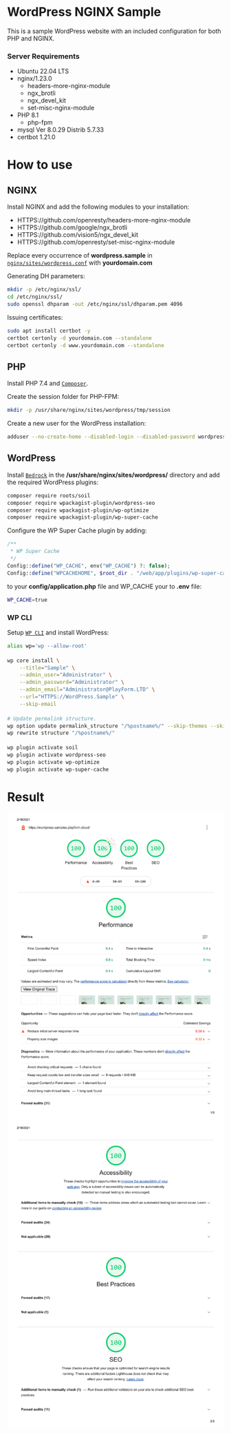 # WordPress NGINX Sample

This is a sample WordPress website with an included configuration for both PHP
and NGINX.

### Server Requirements

-   Ubuntu 22.04 LTS
-   nginx/1.23.0
    -   headers-more-nginx-module
    -   ngx_brotli
    -   ngx_devel_kit
    -   set-misc-nginx-module
-   PHP 8.1
    -   php-fpm
-   mysql Ver 8.0.29 Distrib 5.7.33
-   certbot 1.21.0

# How to use

## NGINX

Install NGINX and add the following modules to your installation:

-   HTTPS://github.com/openresty/headers-more-nginx-module
-   HTTPS://github.com/google/ngx_brotli
-   HTTPS://github.com/vision5/ngx_devel_kit
-   HTTPS://github.com/openresty/set-misc-nginx-module

Replace every occurrence of **wordpress.sample** in
[`nginx/sites/wordpress.conf`](nginx/sites/wordpress.conf) with **yourdomain.com**

Generating DH parameters:

```sh
mkdir -p /etc/nginx/ssl/
cd /etc/nginx/ssl/
sudo openssl dhparam -out /etc/nginx/ssl/dhparam.pem 4096
```

Issuing certificates:

```sh
sudo apt install certbot -y
certbot certonly -d yourdomain.com --standalone
certbot certonly -d www.yourdomain.com --standalone
```

## PHP

Install PHP 7.4 and [`Composer`](https://getcomposer.org/).

Create the session folder for PHP-FPM:

```sh
mkdir -p /usr/share/nginx/sites/wordpress/tmp/session
```

Create a new user for the WordPress installation:

```sh
adduser --no-create-home --disabled-login --disabled-password wordpress
```

## WordPress

Install [`Bedrock`](https://roots.io/bedrock/) in the
**/usr/share/nginx/sites/wordpress/** directory and add the required WordPress
plugins:

```sh
composer require roots/soil
composer require wpackagist-plugin/wordpress-seo
composer require wpackagist-plugin/wp-optimize
composer require wpackagist-plugin/wp-super-cache
```

Configure the WP Super Cache plugin by adding:

```php
/**
 * WP Super Cache
 */
Config::define("WP_CACHE", env("WP_CACHE") ?: false);
Config::define("WPCACHEHOME", $root_dir . "/web/app/plugins/wp-super-cache/");
```

to your **config/application.php** file and WP_CACHE your to **.env** file:

```sh
WP_CACHE=true
```

### WP CLI

Setup [`WP CLI`](https://wp-cli.org/) and install WordPress:

```sh
alias wp='wp --allow-root'

wp core install \
	--title="Sample" \
	--admin_user="Administrator" \
	--admin_password="Administrator" \
	--admin_email="Administrator@PlayForm.LTD" \
	--url="HTTPS://WordPress.Sample" \
	--skip-email

# Update permalink structure.
wp option update permalink_structure "/%postname%/" --skip-themes --skip-plugins
wp rewrite structure "/%postname%/"

wp plugin activate soil
wp plugin activate wordpress-seo
wp plugin activate wp-optimize
wp plugin activate wp-super-cache
```

# Result

![`SSL Labs test](summary-ssl.png) ![PageSpeed report`](summary-pagespeed-1.png)
![`PageSpeed report`](summary-pagespeed-2.png)
